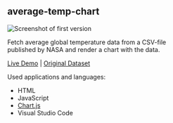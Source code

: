 ## average-temp-chart

![Screenshot of first version](https://i.ibb.co/WKQx9NB/image.png)


Fetch average global temperature data from a CSV-file  
 published by NASA and render a chart with the data. 

 
[Live Demo](https://n-els.github.io/average-temp-chart/) | [Original Dataset](https://data.giss.nasa.gov/gistemp/)

Used applications and languages:

 - HTML
 - JavaScript
 - [Chart.js](http://chartjs.org/)
 - Visual Studio Code
